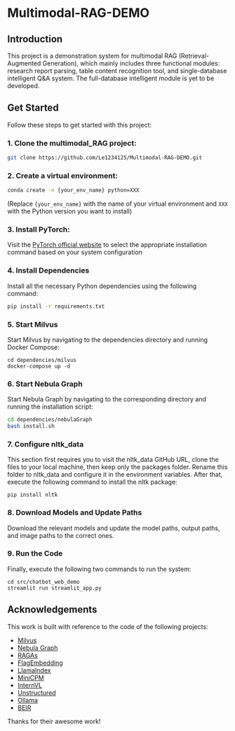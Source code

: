 # Multimodal-RAG-DEMO

## Introduction
This project is a demonstration system for multimodal RAG (Retrieval-Augmented Generation), which mainly includes three functional modules: research report parsing, table content recognition tool, and single-database intelligent Q&A system. The full-database intelligent module is yet to be developed.

## Get Started

Follow these steps to get started with this project:

### 1. Clone the multimodal_RAG project:

```bash
git clone https://github.com/Le1234125/Multimodal-RAG-DEMO.git
```

### 2. Create a virtual environment:
```bash
conda create -n {your_env_name} python=XXX
``` 
(Replace `{your_env_name}` with the name of your virtual environment and `XXX` with the Python version you want to install)

### 3. Install PyTorch:
Visit the [PyTorch official website](https://pytorch.org/get-started/locally/) to select the appropriate installation command based on your system configuration

### 4. Install Dependencies

Install all the necessary Python dependencies using the following command:

```bash
pip install -r requirements.txt
```

### 5. Start Milvus

Start Milvus by navigating to the dependencies directory and running Docker Compose:

```bashk˚v
cd dependencies/milvus
docker-compose up -d
```

### 6. Start Nebula Graph

Start Nebula Graph by navigating to the corresponding directory and running the installation script:

```bash
cd dependencies/nebulaGraph
bash install.sh
```

### 7. Configure nltk_data
This section first requires you to visit the nltk_data GitHub URL, clone the files to your local machine, then keep only the packages folder. Rename this folder to nltk_data and configure it in the environment variables. After that, execute the following command to install the nltk package:

```bashk˚v
pip install nltk 
```

### 8. Download Models and Update Paths
Download the relevant models and update the model paths, output paths, and image paths to the correct ones.

### 9. Run the Code
Finally, execute the following two commands to run the system:

```bashk˚v
cd src/chatbot_web_demo
streamlit run streamlit_app.py
```

## Acknowledgements

This work is built with reference to the code of the following projects:

- [Milvus](https://github.com/milvus-io/milvus)
- [Nebula Graph](https://github.com/vesoft-inc/nebula)
- [RAGAs](https://github.com/explodinggradients/ragas)
- [FlagEmbedding](https://github.com/FlagOpen/FlagEmbedding)
- [LlamaIndex](https://github.com/run-llama/llama_index)
- [MiniCPM](https://github.com/OpenBMB/MiniCPM-V)
- [InternVL](https://github.com/OpenGVLab/InternVL)
- [Unstructured](https://github.com/Unstructured-IO/unstructured)
- [Ollama](https://github.com/ollama/ollama)
- [BEIR](https://github.com/beir-cellar/beir)

Thanks for their awesome work!

